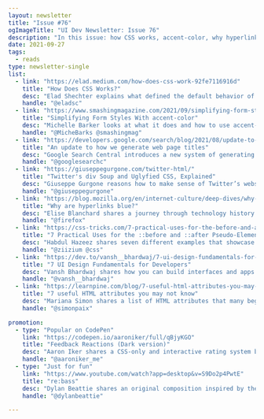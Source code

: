 ```yaml
---
layout: newsletter
title: "Issue #76"
ogImageTitle: "UI Dev Newsletter: Issue 76"
description: "In this issue: how CSS works, accent-color, why hyperlinks are blue, and more."
date: 2021-09-27
tags:
  - reads
type: newsletter-single
list:
  - link: "https://elad.medium.com/how-does-css-work-92fe7116916d"
    title: "How Does CSS Works?"
    desc: "Elad Shechter explains what defined the default behavior of CSS and how you can change and control them."
    handle: "@eladsc"
  - link: "https://www.smashingmagazine.com/2021/09/simplifying-form-styles-accent-color/"
    title: "Simplifying Form Styles With accent-color"
    desc: "Michelle Barker looks at what it does and how to use accent-color alongside a color scheme for simple, accessible checkboxes and radio buttons — and imagine how we might use it in the future."
    handle: "@MicheBarks @smashingmag"
  - link: "https://developers.google.com/search/blog/2021/08/update-to-generating-page-titles"
    title: "An update to how we generate web page titles"
    desc: "Google Search Central introduces a new system of generating titles for web pages and shares a rundown on how it works."
    handle: "@googlesearchc"
  - link: "https://giuseppegurgone.com/twitter-html/"
    title: "Twitter's div Soup and Uglyfied CSS, Explained"
    desc: "Giuseppe Gurgone reasons how to make sense of Twitter’s website source code and why the authors made some unconventional and controversial choices."
    handle: "@giuseppegurgone"
  - link: "https://blog.mozilla.org/en/internet-culture/deep-dives/why-are-hyperlinks-blue/"
    title: "Why are hyperlinks blue?"
    desc: "Elise Blanchard shares a journey through technology history and interfaces to explore how links were handled before color monitors and how interfaces and hyperlinks rapidly evolved once color became an option."
    handle: "@firefox"
  - link: "https://css-tricks.com/7-practical-uses-for-the-before-and-after-pseudo-elements-in-css/"
    title: "7 Practical Uses for the ::before and ::after Pseudo-Elements in CSS"
    desc: "Habdul Hazeez shares seven different examples that showcase how ::before and ::after can be used to create exciting effects."
    handle: "@ziizium @css"
  - link: "https://dev.to/vansh__bhardwaj/7-ui-design-fundamentals-for-developers-57hg"
    title: "7 UI Design Fundamentals for Developers"
    desc: "Vansh Bhardwaj shares how you can build interfaces and apps that look good by following basic UI fundamentals, like whitespace, typography, and visual hierarchy."
    handle: "@vansh__bhardwaj"
  - link: "https://learnpine.com/blog/7-useful-html-attributes-you-may-not-know"
    title: "7 useful HTML attributes you may not know"
    desc: "Mariana Simon shares a list of HTML attributes that many beginners don’t know, but that can be helpful."
    handle: "@simonpaix"

promotion:
  - type: "Popular on CodePen"
    link: "https://codepen.io/aaroniker/full/qBjyKGO"
    title: "Feedback Reactions (Dark version)"
    desc: "Aaron Iker shares a CSS-only and interactive rating system based on emojis."
    handle: "@aaroniker_me"
  - type: "Just for fun"
    link: "https://www.youtube.com/watch?app=desktop&v=S9Do2p4PwtE"
    title: "re:bass"
    desc: "Dylan Beattie shares an original composition inspired by the Git version control system where rhythms and melodies diverge, merge, conflict, and resolve, like branches in a codebase."
    handle: "@dylanbeattie"

---
```

